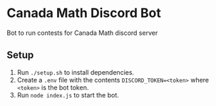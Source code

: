 # Canada Math Discord Bot
Bot to run contests for Canada Math discord server

## Setup
1. Run `./setup.sh` to install dependencies.
2. Create a `.env` file with the contents `DISCORD_TOKEN=<token>` where `<token>` is the bot token.
3. Run `node index.js` to start the bot.